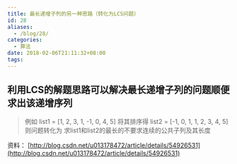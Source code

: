 ```yaml
---
title: 最长递增子列的另一种思路（转化为LCS问题）
id: 28
aliases:
  - /blog/28/
categories:
  - 算法
date: 2018-02-06T21:11:32+08:00
tags:
---
```


## 利用LCS的解题思路可以解决最长递增子列的问题顺便求出该递增序列


> 例如
> list1 = [1, 2, 3, 1, -1, 0, 4, 5]
> 将其排序得
> list2 = [-1, 0, 1, 1, 2, 3, 4, 5]
> 则问题转化为
> 求list1和list2的最长的不要求连续的公共子列及其长度

资料：
[http://blog.csdn.net/u013178472/article/details/54926531](http://blog.csdn.net/u013178472/article/details/54926531)

